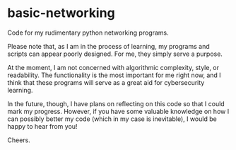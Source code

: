 # basic-networking
Code for my rudimentary python networking programs.

Please note that, as I am in the process of learning, my programs and scripts can appear poorly designed. For me, they simply serve a purpose.

At the moment, I am not concerned with algorithmic complexity, style, or readability. The functionality is the most important for me right now, and I think that these programs will serve as a great aid for cybersecurity learning.

In the future, though, I have plans on reflecting on this code so that I could mark my progress. However, if you have some valuable knowledge on how I can possibly better my code (which in my case is inevitable), I would be happy to hear from you!

Cheers.
